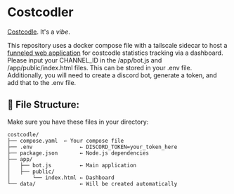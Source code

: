 # Costcodler

[Costcodle](https://costcodle.com/). It's a *vibe*.


This repository uses a docker compose file with a tailscale sidecar to host a [funneled web application](https://tailscale.com/kb/1223/funnel) for costcodle statistics tracking via a dashboard.  Please input your CHANNEL_ID in the /app/bot.js and /app/public/index.html files.  This can be stored in your .env file.  Additionally, you will need to create a discord bot, generate a token, and add that to the .env file.


## 📁 File Structure:
Make sure you have these files in your directory:
```
costcodle/
├── compose.yaml  ← Your compose file
├── .env               ← DISCORD_TOKEN=your_token_here
├── package.json       ← Node.js dependencies
├── app/
│   ├── bot.js         ← Main application
│   ├── public/
│       └── index.html ← Dashboard   
└── data/              ← Will be created automatically
```

